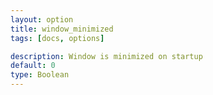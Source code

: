 ```yaml
---
layout: option
title: window_minimized
tags: [docs, options]

description: Window is minimized on startup
default: 0
type: Boolean
---
```

